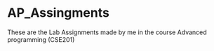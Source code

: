 # AP_Assingments
These are the Lab Assignments made by me in the course Advanced programming (CSE201)
